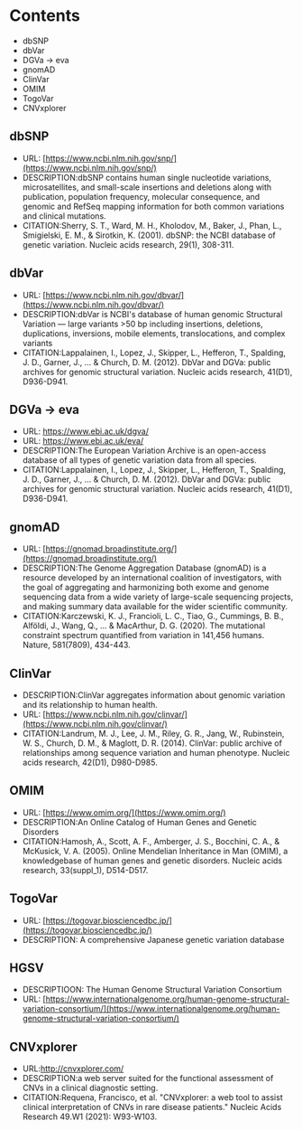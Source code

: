 # Contents
- dbSNP
- dbVar
- DGVa -> eva
- gnomAD
- ClinVar
- OMIM
- TogoVar
- CNVxplorer 

## dbSNP
- URL: [https://www.ncbi.nlm.nih.gov/snp/](https://www.ncbi.nlm.nih.gov/snp/)
- DESCRIPTION:dbSNP contains human single nucleotide variations, microsatellites, and small-scale insertions and deletions along with publication, population frequency, molecular consequence, and genomic and RefSeq mapping information for both common variations and clinical mutations.
- CITATION:Sherry, S. T., Ward, M. H., Kholodov, M., Baker, J., Phan, L., Smigielski, E. M., & Sirotkin, K. (2001). dbSNP: the NCBI database of genetic variation. Nucleic acids research, 29(1), 308-311.

## dbVar
- URL: [https://www.ncbi.nlm.nih.gov/dbvar/](https://www.ncbi.nlm.nih.gov/dbvar/)
- DESCRIPTION:dbVar is NCBI's database of human genomic Structural Variation — large variants >50 bp including insertions, deletions, duplications, inversions, mobile elements, translocations, and complex variants
- CITATION:Lappalainen, I., Lopez, J., Skipper, L., Hefferon, T., Spalding, J. D., Garner, J., ... & Church, D. M. (2012). DbVar and DGVa: public archives for genomic structural variation. Nucleic acids research, 41(D1), D936-D941.

## DGVa -> eva
- URL: https://www.ebi.ac.uk/dgva/
- URL: https://www.ebi.ac.uk/eva/
- DESCRIPTION:The European Variation Archive is an open-access database of all types of genetic variation data from all species.
- CITATION:Lappalainen, I., Lopez, J., Skipper, L., Hefferon, T., Spalding, J. D., Garner, J., ... & Church, D. M. (2012). DbVar and DGVa: public archives for genomic structural variation. Nucleic acids research, 41(D1), D936-D941.

## gnomAD
- URL: [https://gnomad.broadinstitute.org/](https://gnomad.broadinstitute.org/)
- DESCRIPTION:The Genome Aggregation Database (gnomAD) is a resource developed by an international coalition of investigators, with the goal of aggregating and harmonizing both exome and genome sequencing data from a wide variety of large-scale sequencing projects, and making summary data available for the wider scientific community.
- CITATION:Karczewski, K. J., Francioli, L. C., Tiao, G., Cummings, B. B., Alföldi, J., Wang, Q., ... & MacArthur, D. G. (2020). The mutational constraint spectrum quantified from variation in 141,456 humans. Nature, 581(7809), 434-443.

## ClinVar
- DESCRIPTION:ClinVar aggregates information about genomic variation and its relationship to human health.
- URL: [https://www.ncbi.nlm.nih.gov/clinvar/](https://www.ncbi.nlm.nih.gov/clinvar/)
- CITATION:Landrum, M. J., Lee, J. M., Riley, G. R., Jang, W., Rubinstein, W. S., Church, D. M., & Maglott, D. R. (2014). ClinVar: public archive of relationships among sequence variation and human phenotype. Nucleic acids research, 42(D1), D980-D985.

## OMIM
- URL: [https://www.omim.org/](https://www.omim.org/)
- DESCRIPTION:An Online Catalog of Human Genes and Genetic Disorders
- CITATION:Hamosh, A., Scott, A. F., Amberger, J. S., Bocchini, C. A., & McKusick, V. A. (2005). Online Mendelian Inheritance in Man (OMIM), a knowledgebase of human genes and genetic disorders. Nucleic acids research, 33(suppl_1), D514-D517.

## TogoVar
- URL: [https://togovar.biosciencedbc.jp/](https://togovar.biosciencedbc.jp/)
- DESCRIPTION: A comprehensive Japanese genetic variation database

## HGSV 
- DESCRIPTIOON: The Human Genome Structural Variation Consortium
- URL: [https://www.internationalgenome.org/human-genome-structural-variation-consortium/](https://www.internationalgenome.org/human-genome-structural-variation-consortium/)

## CNVxplorer
- URL:http://cnvxplorer.com/
- DESCRIPTION:a web server suited for the functional assessment of CNVs in a clinical diagnostic setting.
- CITATION:Requena, Francisco, et al. "CNVxplorer: a web tool to assist clinical interpretation of CNVs in rare disease patients." Nucleic Acids Research 49.W1 (2021): W93-W103.
